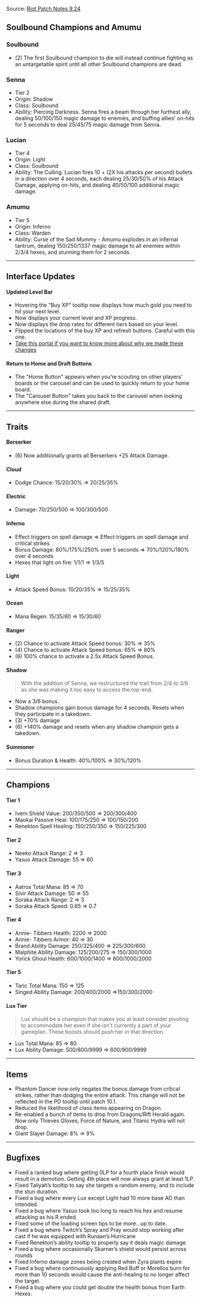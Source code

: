 Source: [Riot Patch Notes 9.24](https://na.leagueoflegends.com/en/news/game-updates/patch/teamfight-tactics-patch-924-notes)

## Soulbound Champions and Amumu

### **Soulbound**

- (2) The first Soulbound champion to die will instead continue fighting as an untargetable spirit until all other Soulbound champions are dead.

### **Senna**

- Tier 2
- Origin: Shadow
- Class: Soulbound
- Ability: Piercing Darkness. Senna fires a beam through her furthest ally, dealing 50/100/150 magic damage to enemies, and buffing allies' on-hits for 5 seconds to deal 25/45/75 magic damage from Senna.

### **Lucian**

- Tier 4
- Origin: Light
- Class: Soulbound
- Ability: The Culling. Lucian fires 10 + (2X his attacks per second) bullets in a direction over 4 seconds, each dealing 25/30/50% of his Attack Damage, applying on-hits, and dealing 40/50/100 additional magic damage.

### **Amumu**

- Tier 5
- Origin: Inferno
- Class: Warden
- Ability: Curse of the Sad Mummy - Amumu explodes in an infernal tantrum, dealing 150/250/1337 magic damage to all enemies within 2/3/4 hexes, and stunning them for 2 seconds.

---

## Interface Updates

#### Updated Level Bar

[](https://news-a.akamaihd.net/public/images/articles/2019/december/tftpn24/HUD_Shop_Changes_Loc.jpg?v=1)

- Hovering the "Buy XP" tooltip now displays how much gold you need to hit your next level.
- Now displays your current level and XP progress.
- Now displays the drop rates for different tiers based on your level.
- Flipped the locations of the buy XP and refresh buttons. Careful with this one.
- [Take this portal if you want to know more about why we made these changes](https://na.leagueoflegends.com/en/news/game-updates/features/tft-interface-update)

#### Return to Home and Draft Buttons

[](https://news-a.akamaihd.net/public/images/articles/2019/december/tftpn24/Back_To_Home.jpg?v=1)

- The "Home Button" appears when you’re scouting on other players' boards or the carousel and can be used to quickly return to your home board.
- The "Carousel Button" takes you back to the carousel when looking anywhere else during the shared draft.

---

## Traits

#### Berserker

- (6) Now additionally grants all Berserkers +25 Attack Damage.

#### Cloud

- Dodge Chance: 15/20/30% ⇒ 20/25/35%

#### Electric

- Damage: 70/250/500 ⇒ 100/300/500

#### Inferno

- Effect triggers on spell damage ⇒ Effect triggers on spell damage and critical strikes
- Bonus Damage: 80%/175%/250% over 5 seconds ⇒ 70%/120%/180% over 4 seconds
- Hexes that light on fire: 1/1/1 ⇒ 1/3/5

#### Light

- Attack Speed Bonus: 10/20/35% ⇒ 15/25/35%

#### Ocean

- Mana Regen: 15/35/60 ⇒ 15/30/60

#### Ranger

- (2) Chance to activate Attack Speed bonus: 30% ⇒ 35%
- (4) Chance to activate Attack Speed bonus: 65% ⇒ 80%
- (6) 100% chance to activate a 2.5x Attack Speed Bonus.

#### Shadow

> With the addition of Senna, we restructured the trait from 2/4 to 3/6 as she was making it too easy to access the top-end.

- Now a 3/6 bonus.
- Shadow champions gain bonus damage for 4 seconds. Resets when they participate in a takedown.
- (3) +70% damage
- (6) +140% damage and resets when any shadow champion gets a takedown.

#### Summoner

- Bonus Duration & Health: 40%/100% ⇒ 30%/120%

---

## Champions

#### Tier 1

- Ivern Shield Value: 200/350/500 ⇒ 200/300/400
- Maokai Passive Heal: 100/175/250 ⇒ 100/150/200
- Renekton Spell Healing: 150/250/350 ⇒ 150/225/300

#### Tier 2

- Neeko Attack Range: 2 ⇒ 3
- Yasuo Attack Damage: 55 ⇒ 60

#### Tier 3

- Aatrox Total Mana: 85 ⇒ 70
- Sivir Attack Damage: 50 ⇒ 55
- Soraka Attack Range: 2 ⇒ 3
- Soraka Attack Speed: 0.65 ⇒ 0.7

#### Tier 4

- Annie- Tibbers Health: 2200 ⇒ 2000
- Annie- Tibbers Armor: 40 ⇒ 30
- Brand Ability Damage: 250/325/400 ⇒ 225/300/600
- Malphite Ability Damage: 125/200/275 ⇒ 150/300/1000
- Yorick Ghoul Health: 600/1000/1400 ⇒ 600/1000/2000

#### Tier 5

- Taric Total Mana: 150 ⇒ 125
- Singed Ability Damage: 200/400/2000 ⇒150/300/2000

#### Lux Tier

> Lux should be a champion that makes you at least consider pivoting to accommodate her even if she isn't currently a part of your gameplan. These boosts should push her in that direction.

- Lux Total Mana: 85 ⇒ 80
- Lux Ability Damage: 500/800/9999 ⇒ 600/900/9999

---

## Items

- Phantom Dancer now only negates the bonus damage from critical strikes, rather than dodging the entire attack. This change will not be reflected in the PD tooltip until patch 10.1.
- Reduced the likelihood of class items appearing on Dragon.
- Re-enabled a bunch of items to drop from Dragons/Rift Herald again. Now only Thieves Gloves, Force of Nature, and Titanic Hydra will not drop.
- Giant Slayer Damage: 8% ⇒ 9%

---

## Bugfixes

- Fixed a ranked bug where getting 0LP for a fourth place finish would result in a demotion. Getting 4th place will now always grant at least 1LP.
- Fixed Taliyah’s tooltip to say she targets a random enemy, and to include the stun duration.
- Fixed a bug where every Lux except Light had 10 more base AD than intended.
- Fixed a bug where Yasuo took too long to reach his hex and resume attacking as his R ended.
- Fixed some of the loading screen tips to be more...up to date.
- Fixed a bug where Twitch’s Spray and Pray would stop working after cast if he was equipped with Runaan’s Hurricane
- Fixed Renekton’s ability tooltip to properly say it deals magic damage
- Fixed a bug where occasionally Skarner’s shield would persist across rounds
- Fixed Inferno damage zones being created when Zyra plants expire
- Fixed a bug where continuously applying Red Buff or Morellos burn for more than 10 seconds would cause the anti-healing to no longer affect the target
- Fixed a bug where you could get double the health bonus from Earth Hexes.
